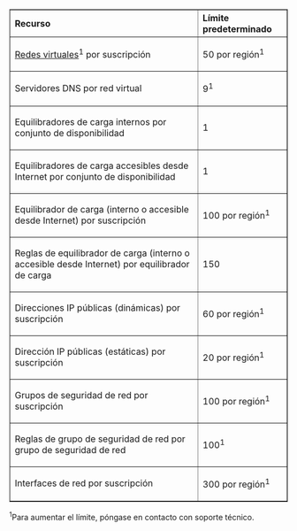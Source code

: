 <table cellspacing="0" border="1">
<tr>
   <th align="left" valign="middle">Recurso</th>
   <th align="left" valign="middle">Límite predeterminado</th>
</tr>
<tr>
   <td valign="middle"><p><a href="../virtual-network/virtual-networks-overview.md">Redes virtuales</a><sup>1</sup> por suscripción</p></td>
   <td valign="middle"><p>50 por región<sup>1</sup></p></td>
</tr>
<tr>
   <td valign="middle"><p>Servidores DNS por red virtual</p></td>
   <td valign="middle"><p>9<sup>1</sup></p></td>
</tr>
<tr>
   <td valign="middle"><p>Equilibradores de carga internos por conjunto de disponibilidad</p></td>
   <td valign="middle"><p>1</p></td>
</tr>
<tr>
   <td valign="middle"><p>Equilibradores de carga accesibles desde Internet por conjunto de disponibilidad</p></td>
   <td valign="middle"><p>1</p></td>
</tr>
<tr>
   <td valign="middle"><p>Equilibrador de carga (interno o accesible desde Internet) por suscripción</p></td>
   <td valign="middle"><p>100 por región<sup>1</sup></p></td>
</tr>
<tr>
   <td valign="middle"><p>Reglas de equilibrador de carga (interno o accesible desde Internet) por equilibrador de carga</p></td>
   <td valign="middle"><p>150</p></td>
</tr>
<tr>
   <td valign="middle"><p>Direcciones IP públicas (dinámicas) por suscripción</p></td>
   <td valign="middle"><p>60 por región<sup>1</sup></p></td>
</tr>
<tr>
   <td valign="middle"><p>Dirección IP públicas (estáticas) por suscripción</p></td>
   <td valign="middle"><p>20 por región<sup>1</sup></p></td>
</tr>
<tr>
   <td valign="middle"><p>Grupos de seguridad de red por suscripción</p></td>
   <td valign="middle"><p>100 por región<sup>1</sup></p></td>
</tr>
<tr>
   <td valign="middle"><p>Reglas de grupo de seguridad de red por grupo de seguridad de red</p></td>
   <td valign="middle"><p>100<sup>1</sup></p></td>
</tr>
<tr>
   <td valign="middle"><p>Interfaces de red por suscripción</p></td>
   <td valign="middle"><p>300 por región<sup>1</sup></p></td>
</tr>
</table>

<sup>1</sup>Para aumentar el límite, póngase en contacto con soporte técnico.

<!---HONumber=Oct15_HO3-->